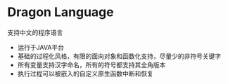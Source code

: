 # Dragon Language
支持中文的程序语言

* 运行于JAVA平台
* 基础的过程化风格，有限的面向对象和函数化支持，尽量少的非符号关键字
* 所有变量支持汉字命名，所有的符号都支持其全角版本
* 执行过程可以被嵌入的自定义原生函数中断和恢复